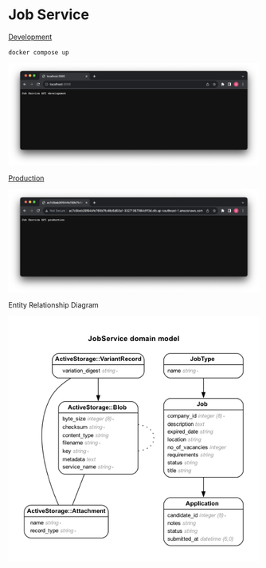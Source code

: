 # Job Service

[Development](http://localhost:3000/)

```shell
docker compose up
```

![localhost](images/localhost.png)

[Production](ac7c6beb26f644fe780b7fc48a5d63a1-33271367384d1f3d.elb.ap-southeast-1.amazonaws.com)

![elb-aws](images/production.png)

Entity Relationship Diagram

![erd](images/erd.png)
